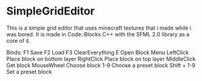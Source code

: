 # SimpleGridEditor
This is a simple grid editor that uses minecraft textures that i made while i was bored.
It is made in Code::Blocks C++ with the SFML 2.0 library as a core of it.


Binds:
F1 Save
F2 Load
F3 ClearEverything
E Open Block Menu
LeftClick Place block on bottom layer
RightClick Place block on top layer
MiddleClick Get block
MouseWheel Choose block
1-9 Choose a preset block
Shift + 1-9 Set a preset block
